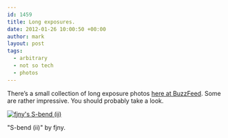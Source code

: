 ```yaml
---
id: 1459
title: Long exposures.
date: 2012-01-26 10:00:50 +00:00
author: mark
layout: post
tags:
  - arbitrary
  - not so tech
  - photos
---
```

There&#8217;s a small collection of long exposure photos [here at BuzzFeed](http://www.buzzfeed.com/daves4/amazing-examples-of-long-exposure-photography). Some are rather impressive. You should probably take a look.

<div id="attachment_1460" style="width: 530px" class="wp-caption aligncenter">
  <a href="http://www.flickr.com/photos/fjny/528865728/in/photostream/"><img class="size-full wp-image-1460 " title="fjny's S-bend (ii)" src="/images/fromwp/2012/01/fjny_long_exp1.jpg" alt="fjny's S-bend (ii)" width="520" height="345" srcset="/images/fromwp/2012/01/fjny_long_exp1.jpg 520w, /images/fromwp/2012/01/fjny_long_exp1-300x199.jpg 300w" sizes="(max-width: 520px) 100vw, 520px" /></a>
  
  <p class="wp-caption-text">
    "S-bend (ii)" by fjny.
  </p>
</div>